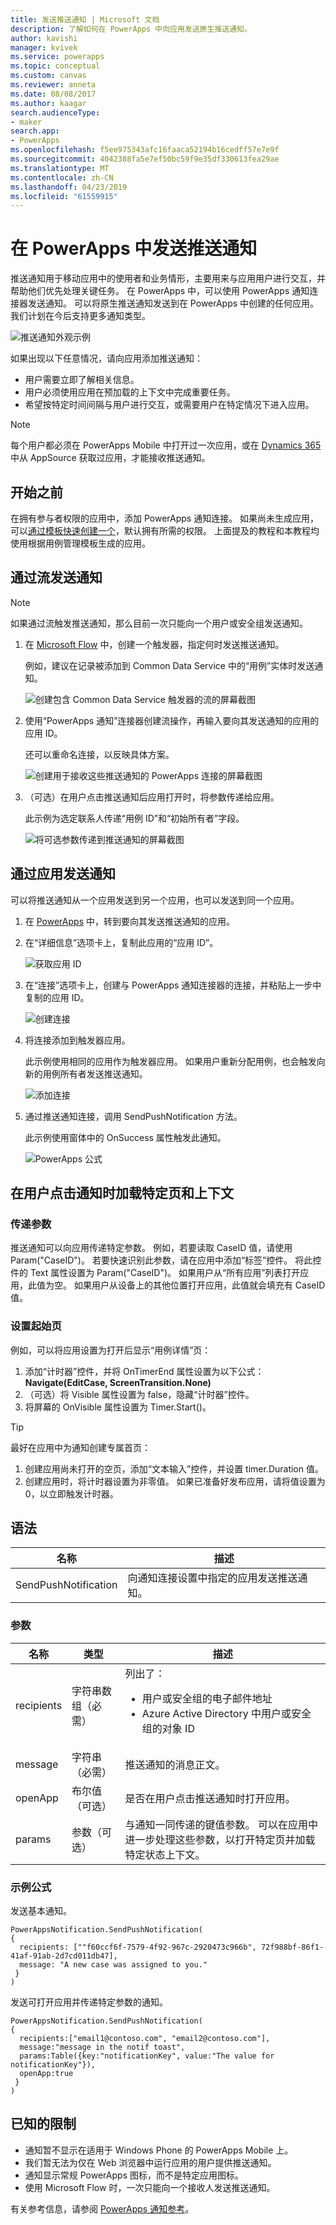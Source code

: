 ```yaml
---
title: 发送推送通知 | Microsoft 文档
description: 了解如何在 PowerApps 中向应用发送原生推送通知。
author: kavishi
manager: kvivek
ms.service: powerapps
ms.topic: conceptual
ms.custom: canvas
ms.reviewer: anneta
ms.date: 08/08/2017
ms.author: kaagar
search.audienceType:
- maker
search.app:
- PowerApps
ms.openlocfilehash: f5ee975343afc16faaca52194b16cedff57e7e9f
ms.sourcegitcommit: 4042388fa5e7ef50bc59f9e35df330613fea29ae
ms.translationtype: MT
ms.contentlocale: zh-CN
ms.lasthandoff: 04/23/2019
ms.locfileid: "61559915"
---
```

# <a name="send-a-push-notification-in-powerapps"></a>在 PowerApps 中发送推送通知
推送通知用于移动应用中的使用者和业务情形，主要用来与应用用户进行交互，并帮助他们优先处理关键任务。 在 PowerApps 中，可以使用 PowerApps 通知连接器发送通知。 可以将原生推送通知发送到在 PowerApps 中创建的任何应用。 我们计划在今后支持更多通知类型。

![推送通知外观示例](./media/add-notifications/pic1-notification-screenshot.png)

如果出现以下任意情况，请向应用添加推送通知：

* 用户需要立即了解相关信息。
* 用户必须使用应用在预加载的上下文中完成重要任务。
* 希望按特定时间间隔与用户进行交互，或需要用户在特定情况下进入应用。

> [!NOTE]
> 每个用户都必须在 PowerApps Mobile 中打开过一次应用，或在 [Dynamics 365](https://home.dynamics.com/) 中从 AppSource 获取过应用，才能接收推送通知。

## <a name="before-you-start"></a>开始之前
在拥有参与者权限的应用中，添加 PowerApps 通知连接。 如果尚未生成应用，可以[通过模板快速创建一个](get-started-test-drive.md)，默认拥有所需的权限。 上面提及的教程和本教程均使用根据用例管理模板生成的应用。

## <a name="send-a-notification-from-a-flow"></a>通过流发送通知
> [!NOTE]
> 如果通过流触发推送通知，那么目前一次只能向一个用户或安全组发送通知。

1. 在 [Microsoft Flow](https://flow.microsoft.com) 中，创建一个触发器，指定何时发送推送通知。

    例如，建议在记录被添加到 Common Data Service 中的“用例”实体时发送通知。

    ![创建包含 Common Data Service 触发器的流的屏幕截图](./media/add-notifications/pic4-step1-flowupdated.png)
2. 使用“PowerApps 通知”连接器创建流操作，再输入要向其发送通知的应用的应用 ID。

    还可以重命名连接，以反映具体方案。

    ![创建用于接收这些推送通知的 PowerApps 连接的屏幕截图](./media/add-notifications/pic5-step2-create-connection.jpg)
3. （可选）在用户点击推送通知后应用打开时，将参数传递给应用。

    此示例为选定联系人传递“用例 ID”和“初始所有者”字段。

    ![将可选参数传递到推送通知的屏幕截图](./media/add-notifications/pic6-step3-configure-notif.jpg)

## <a name="send-a-notification-from-an-app"></a>通过应用发送通知
可以将推送通知从一个应用发送到另一个应用，也可以发送到同一个应用。

1. 在 [PowerApps](https://web.powerapps.com?utm_source=padocs&utm_medium=linkinadoc&utm_campaign=referralsfromdoc) 中，转到要向其发送推送通知的应用。
2. 在“详细信息”选项卡上，复制此应用的“应用 ID”。

    ![获取应用 ID](./media/add-notifications/grab-id.png)
3. 在“连接”选项卡上，创建与 PowerApps 通知连接器的连接，并粘贴上一步中复制的应用 ID。

    ![创建连接](./media/add-notifications/create-connection.png)
4. 将连接添加到触发器应用。

    此示例使用相同的应用作为触发器应用。 如果用户重新分配用例，也会触发向新的用例所有者发送推送通知。

    ![添加连接](./media/add-notifications/add-connection.png)
5. 通过推送通知连接，调用 SendPushNotification 方法。

    此示例使用窗体中的 OnSuccess 属性触发此通知。

    ![PowerApps 公式](./media/add-notifications/powerapps-function.png)

## <a name="load-a-specific-page-and-context-when-a-user-taps-the-notification"></a>在用户点击通知时加载特定页和上下文
### <a name="pass-parameters"></a>传递参数
推送通知可以向应用传递特定参数。 例如，若要读取 CaseID 值，请使用 Param("CaseID")。 若要快速识别此参数，请在应用中添加“标签”控件。 将此控件的 Text 属性设置为 Param("CaseID")。 如果用户从“所有应用”列表打开应用，此值为空。 如果用户从设备上的其他位置打开应用，此值就会填充有 CaseID 值。

### <a name="set-the-start-page"></a>设置起始页
例如，可以将应用设置为打开后显示“用例详情”页：

1. 添加“计时器”控件，并将 OnTimerEnd 属性设置为以下公式：
   <br>**Navigate(EditCase, ScreenTransition.None)**
2. （可选）将 Visible 属性设置为 false，隐藏“计时器”控件。
3. 将屏幕的 OnVisible 属性设置为 Timer.Start()。

> [!TIP]
> 最好在应用中为通知创建专属首页：
> 
> 1. 创建应用尚未打开的空页，添加“文本输入”控件，并设置 timer.Duration 值。
> 2. 创建应用时，将计时器设置为非零值。 如果已准备好发布应用，请将值设置为 0，以立即触发计时器。

## <a name="syntax"></a>语法

| 名称 | 描述 |
| --- | --- |
| SendPushNotification |向通知连接设置中指定的应用发送推送通知。 |

### <a name="parameters"></a>参数

| 名称 | 类型 | 描述 |
| --- | --- | --- |
| recipients |字符串数组（必需） |列出了： <ul> <li>用户或安全组的电子邮件地址</li> <li>Azure Active Directory 中用户或安全组的对象 ID</li></ul> |
| message |字符串（必需） |推送通知的消息正文。 |
| openApp |布尔值（可选） |是否在用户点击推送通知时打开应用。 |
| params |参数（可选） |与通知一同传递的键值参数。 可以在应用中进一步处理这些参数，以打开特定页并加载特定状态上下文。 |

### <a name="sample-formulas"></a>示例公式
发送基本通知。

```
PowerAppsNotification.SendPushNotification(
{
  recipients: [""f60ccf6f-7579-4f92-967c-2920473c966b", 72f988bf-86f1-41af-91ab-2d7cd011db47],
  message: "A new case was assigned to you."
 }
)
```

发送可打开应用并传递特定参数的通知。

```
PowerAppsNotification.SendPushNotification(
{
  recipients:["email1@contoso.com", "email2@contoso.com"],
  message:"message in the notif toast",
  params:Table({key:"notificationKey", value:"The value for notificationKey"}),
  openApp:true
 }
)
```

## <a name="known-limitations"></a>已知的限制
* 通知暂不显示在适用于 Windows Phone 的 PowerApps Mobile 上。
* 我们暂无法为仅在 Web 浏览器中运行应用的用户提供推送通知。
* 通知显示常规 PowerApps 图标，而不是特定应用图标。
* 使用 Microsoft Flow 时，一次只能向一个接收人发送推送通知。

有关参考信息，请参阅 [PowerApps 通知参考](https://docs.microsoft.com/connectors/powerappsnotification/)。

